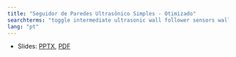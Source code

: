 ```yaml
---
title: "Seguidor de Paredes Ultrasônico Simples - Otimizado"
searchterms: "toggle intermediate ultrasonic wall follower sensors wall_follower ultrasonic_wall_follower seguidor_de_paredes_ultrasônico_simples_&_otimizado"
lang: "pt"
---
```

 <ul>
 <li class="ng-binding">Slides:
 <a href="ProgrammingLessons/intermediate/UltrasonicWallFollow.pptx">PPTX</a>,
 <a href="ProgrammingLessons/intermediate/UltrasonicWallFollow.pdf">PDF</a>
 </li>
 </ul>
